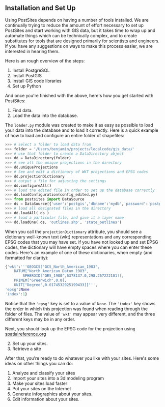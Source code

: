 ## Installation and Set Up

Using PostSites depends on having a number of tools installed. We are continually trying to reduce the amount of effort necessary to set up PostSites and start working with GIS data, but it takes time to wrap up and automate things which can be technically complex, and to create substitutes for tools that are designed primarily for scientists and engineers. If you have any suggestions on ways to make this process easier, we are interested in hearing them.

Here is an rough overview of the steps:

1. Install PostgreSQL
1. Install PostGIS
1. Install GIS code libraries
1. Set up Python

And once you're finished with the above, here's how you get started with PostSites:

1. Find data. 
1. Load the data into the database. 

The `loader.py` module was created to make it as easy as possible to load your data into the database and to load it correctly. Here is a quick example of how to load and configure an entire folder of shapefiles:

```python
>>> # select a folder to load data from
>>> folder = '/Users/benjamin/projects/localcode/gis_data/'
>>> # use that folder to create a DataDirectory object
>>> dd = DataDirectory(folder)
>>> # see all the unique projections in the directory
>>> dd.uniqueProjections
>>> # See and edit a dictionary of WKT projections and EPSG codes
>>> dd.projectionDictionary
>>> # output a file for adjusting the settings
>>> dd.configureAll()
>>> # load the edited file in order to set up the database correctly
>>> dd.loadConfiguration(config_edited.py)
>>> from postsites import DataSource
>>> ds = DataSource({'user':'postgis','dbname':'mydb','password':'postgres'})
>>> # load all designated files in the directory
>>> dd.loadAll( ds )
>>> # load a particular file, and give it a layer name
>>> dd.loadOne( ds, 'outlines.shp', 'state_outlines')
```

When you call the `projectionDictionary` attribute, you should see a dictionary well-known text (wkt) representations and any corresponding EPSG codes that you may have set. If you have not looked up and set EPSG codes, the dictionary will have empty spaces where you can enter these codes. Here's an example of one of these dictionaries, when empty (and formatted for clarity):

```python
{'wkt':'''GEOGCS["GCS_North_American_1983",
    DATUM["North_American_Datum_1983",
        SPHEROID["GRS_1980",6378137.0,298.257222101]],
    PRIMEM["Greenwich",0.0],
    UNIT["Degree",0.0174532925199433]]''',
'epsg':None
'index':1}
```

Notice that the `'epsg'` key is set to a value of `None`. The `'index'` key shows the order in which this projection was found when reading through the folder of files. The value of `'wkt'` may appear very different, and the three different keys may be in any order. 

Next, you should look up the EPSG code for the projection using [spatialreference.org](http://www.spatialreference.org)





2. Set up your sites. 
2. Retrieve a site

After that, you're ready to do whatever you like with your sites. Here's some ideas on other things you can do:

1. Analyze and classify your sites
1. Import your sites into a 3d modeling program
1. Make your sites load faster
2. Put your sites on the Internet
2. Generate infographics about your sites.
3. Edit information about your sites.

